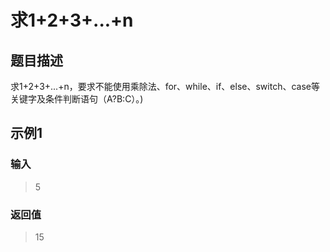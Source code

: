 # 求1+2+3+...+n
## 题目描述
求1+2+3+...+n，要求不能使用乘除法、for、while、if、else、switch、case等关键字及条件判断语句（A?B:C）。)
## 示例1
### 输入
> 5
### 返回值
> 15
